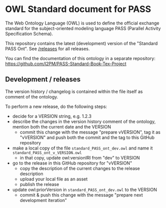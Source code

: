 # OWL Standard document for PASS

The Web Ontology Language (OWL) is used to define the official exchange standard for the subject-oriented modeling language PASS (Parallel Activity Specification Schema).

This repository contains the latest (development) version of the "Standard PASS Ont". See [/releases](https://github.com/I2PM/Standard-PASS-Ontology/releases) for all releases.

You can find the documentation of this ontology in a separate repository: https://github.com/I2PM/PASS-Standard-Book-Tex-Project

## Development / releases

The version history / changelog is contained within the file itself as comment of the ontology.

To perform a new release, do the following steps:
* decide for a VERSION string, e.g. 1.2.3
* describe the changes in the version history comment of the ontology, mention both the current date and the VERSION
  * commit this change with the message "prepare vVERSION", tag it as "vVERSION" and push both the commit and the tag to this GitHub repository
* make a local copy of the file `standard_PASS_ont_dev.owl` and name it `standard_PASS_ont_v_VERSION.owl`
  * in that copy, update owl:versionIRI from "dev" to VERSION
* go to the release in this GitHub repository for "vVERSION"
  * copy the description of the current changes to the release description
  * upload your local file as an asset
  * publish the release
* update owl:priorVersion in `standard_PASS_ont_dev.owl` to the VERSION
  * commit & push this change with the message "prepare next development iteration"
